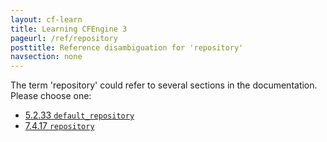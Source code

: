 ```yaml
---
layout: cf-learn
title: Learning CFEngine 3
pageurl: /ref/repository
posttitle: Reference disambiguation for 'repository'
navsection: none
---
```


The term 'repository' could refer to several sections in the documentation. Please choose one:

- [5.2.33 <code>default_repository</code>](https://cfengine.com/manuals/cf3-reference#default_repository-in-agent)
- [7.4.17 <code>repository</code>](https://cfengine.com/manuals/cf3-reference#repository-in-files)
